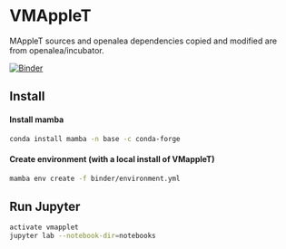 # VMAppleT

MAppleT sources and openalea dependencies copied and modified are from openalea/incubator.

[![Binder](https://mybinder.org/badge_logo.svg)](https://mybinder.org/v2/gh/jvail/vmapplet/master)

## Install

#### Install mamba

```sh
conda install mamba -n base -c conda-forge
```

#### Create environment (with a local install of VMappleT)

```sh
mamba env create -f binder/environment.yml
```

## Run Jupyter

```sh
activate vmapplet
jupyter lab --notebook-dir=notebooks
```
